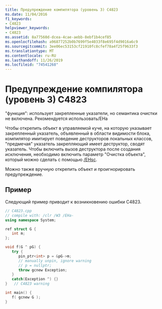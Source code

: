 ```yaml
---
title: Предупреждение компилятора (уровень 3) C4823
ms.date: 11/04/2016
f1_keywords:
- C4823
helpviewer_keywords:
- C4823
ms.assetid: 8a77560d-dcea-4cae-aebb-8ebf1b4cef85
ms.openlocfilehash: a96877252b0b7699f5e4033f8e695f4d9016a6c9
ms.sourcegitcommit: 3ee06ec53153cf21910fc8cfef78a4f25f9633f3
ms.translationtype: MT
ms.contentlocale: ru-RU
ms.lasthandoff: 11/26/2019
ms.locfileid: "74541268"
---
```

# <a name="compiler-warning-level-3-c4823"></a>Предупреждение компилятора (уровень 3) C4823

"функция": использует закрепленные указатели, но семантика очистки не включена. Рекомендуется использовать/EHa

Чтобы открепить объект в управляемой куче, на которую указывает закрепленный указатель, объявленный в области видимости блока, компилятор имитирует поведение деструкторов локальных классов, "предмечая" указатель закрепляющий имеет деструктор, сводят указатель. Чтобы включить вызов деструктора после создания исключения, необходимо включить параметр "Очистка объекта", который можно сделать с помощью [/EHsc](../../build/reference/eh-exception-handling-model.md).

Можно также вручную открепить объект и проигнорировать предупреждение.

## <a name="example"></a>Пример

Следующий пример приводит к возникновению ошибки C4823.

```cpp
// C4823.cpp
// compile with: /clr /W3 /EHa-
using namespace System;

ref struct G {
   int m;
};

void f(G ^ pG) {
   try {
      pin_ptr<int> p = &pG->m;
      // manually unpin, ignore warning
      // p = nullptr;
      throw gcnew Exception;
   }
   catch(Exception ^) {}
}   // C4823 warning

int main() {
   f( gcnew G );
}
```
